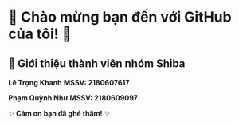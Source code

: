 # 🌟 Chào mừng bạn đến với GitHub của tôi! 🌟

## 👤 Giới thiệu thành viên nhóm Shiba

**Lê Trọng Khanh** **MSSV: 2180607617**<p>
**Phạm Quỳnh Như** **MSSV: 2180609097**

✨ **Cảm ơn bạn đã ghé thăm!** ✨

